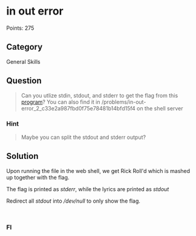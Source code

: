 # in out error
Points: 275

## Category
General Skills

## Question
>Can you utlize stdin, stdout, and stderr to get the flag from this [program](files/in-out-error)? You can also find it in /problems/in-out-error_2_c33e2a987fbd0f75e78481b14bfd15f4 on the shell server 

### Hint
>Maybe you can split the stdout and stderr output?

## Solution
Upon running the file in the web shell, we get Rick Roll'd which is mashed up together with the flag.

The flag is printed as _stderr_, while the lyrics are printed as _stdout_

Redirect all _stdout_ into _/dev/null_ to only show the flag.

```


```

### Fl
